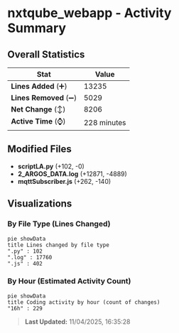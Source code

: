 # nxtqube_webapp - Activity Summary 

## Overall Statistics

| Stat                   | Value                                                             |
| ---------------------- | ----------------------------------------------------------------- |
| **Lines Added** (➕)   | 13235                                          |
| **Lines Removed** (➖) | 5029                                        |
| **Net Change** (↕)    | 8206                |
| **Active Time** (⌚)   | 228 minutes |


## Modified Files
- **scriptLA.py** (+102, -0)
- **2_ARGOS_DATA.log** (+12871, -4889)
- **mqttSubscriber.js** (+262, -140)

## Visualizations

### By File Type (Lines Changed)

```mermaid
pie showData
title Lines changed by file type
".py" : 102
".log" : 17760
".js" : 402
```

### By Hour (Estimated Activity Count)

```mermaid
pie showData
title Coding activity by hour (count of changes)
"16h" : 229
```


> **Last Updated:** 11/04/2025, 16:35:28